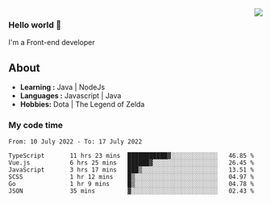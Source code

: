 <img align='right' src="https://github-readme-stats.vercel.app/api?username=jumodada&show_icons=true&theme=vue">

### Hello world 👋

I'm a Front-end developer 
    
## About
-  **Learning :** Java | NodeJs
-  **Languages :** Javascript | Java
-  **Hobbies:** Dota | The Legend of Zelda

### My code time

<!--START_SECTION:waka-->

```text
From: 10 July 2022 - To: 17 July 2022

TypeScript       11 hrs 23 mins  ███████████▓░░░░░░░░░░░░░   46.85 %
Vue.js           6 hrs 25 mins   ██████▓░░░░░░░░░░░░░░░░░░   26.45 %
JavaScript       3 hrs 17 mins   ███▒░░░░░░░░░░░░░░░░░░░░░   13.51 %
SCSS             1 hr 12 mins    █▒░░░░░░░░░░░░░░░░░░░░░░░   04.97 %
Go               1 hr 9 mins     █▒░░░░░░░░░░░░░░░░░░░░░░░   04.78 %
JSON             35 mins         ▓░░░░░░░░░░░░░░░░░░░░░░░░   02.43 %
```

<!--END_SECTION:waka-->
